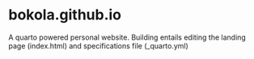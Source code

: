 # bokola.github.io
A quarto powered personal website. Building entails editing the landing page (index.html) and specifications file (_quarto.yml)
